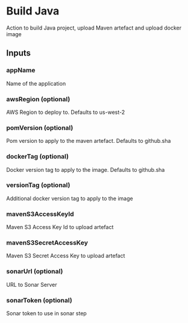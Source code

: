 # Build Java
Action to build Java project, upload Maven artefact and upload docker image

## Inputs

### appName
Name of the application

### awsRegion (optional)
AWS Region to deploy to. Defaults to us-west-2

### pomVersion (optional)
Pom version to apply to the maven artefact. Defaults to github.sha

### dockerTag (optional)
Docker version tag to apply to the image. Defaults to github.sha

### versionTag (optional)
Additional docker version tag to apply to the image

### mavenS3AccessKeyId
Maven S3 Access Key Id to upload artefact

### mavenS3SecretAccessKey
Maven S3 Secret Access Key to upload artefact

### sonarUrl (optional)
URL to Sonar Server

### sonarToken (optional)
Sonar token to use in sonar step